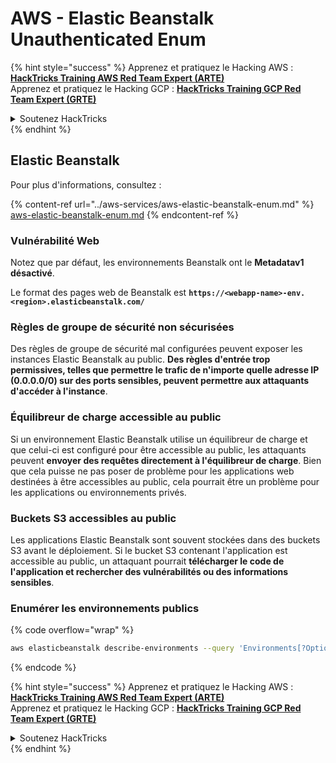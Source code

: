 # AWS - Elastic Beanstalk Unauthenticated Enum

{% hint style="success" %}
Apprenez et pratiquez le Hacking AWS :<img src="/.gitbook/assets/image.png" alt="" data-size="line">[**HackTricks Training AWS Red Team Expert (ARTE)**](https://training.hacktricks.xyz/courses/arte)<img src="/.gitbook/assets/image.png" alt="" data-size="line">\
Apprenez et pratiquez le Hacking GCP : <img src="/.gitbook/assets/image (2).png" alt="" data-size="line">[**HackTricks Training GCP Red Team Expert (GRTE)**<img src="/.gitbook/assets/image (2).png" alt="" data-size="line">](https://training.hacktricks.xyz/courses/grte)

<details>

<summary>Soutenez HackTricks</summary>

* Consultez les [**plans d'abonnement**](https://github.com/sponsors/carlospolop) !
* **Rejoignez le** 💬 [**groupe Discord**](https://discord.gg/hRep4RUj7f) ou le [**groupe Telegram**](https://t.me/peass) ou **suivez-nous** sur **Twitter** 🐦 [**@hacktricks\_live**](https://twitter.com/hacktricks\_live)**.**
* **Partagez des astuces de hacking en soumettant des PRs aux dépôts GitHub** [**HackTricks**](https://github.com/carlospolop/hacktricks) et [**HackTricks Cloud**](https://github.com/carlospolop/hacktricks-cloud).

</details>
{% endhint %}

## Elastic Beanstalk

Pour plus d'informations, consultez :

{% content-ref url="../aws-services/aws-elastic-beanstalk-enum.md" %}
[aws-elastic-beanstalk-enum.md](../aws-services/aws-elastic-beanstalk-enum.md)
{% endcontent-ref %}

### Vulnérabilité Web

Notez que par défaut, les environnements Beanstalk ont le **Metadatav1 désactivé**.

Le format des pages web de Beanstalk est **`https://<webapp-name>-env.<region>.elasticbeanstalk.com/`**

### Règles de groupe de sécurité non sécurisées

Des règles de groupe de sécurité mal configurées peuvent exposer les instances Elastic Beanstalk au public. **Des règles d'entrée trop permissives, telles que permettre le trafic de n'importe quelle adresse IP (0.0.0.0/0) sur des ports sensibles, peuvent permettre aux attaquants d'accéder à l'instance**.

### Équilibreur de charge accessible au public

Si un environnement Elastic Beanstalk utilise un équilibreur de charge et que celui-ci est configuré pour être accessible au public, les attaquants peuvent **envoyer des requêtes directement à l'équilibreur de charge**. Bien que cela puisse ne pas poser de problème pour les applications web destinées à être accessibles au public, cela pourrait être un problème pour les applications ou environnements privés.

### Buckets S3 accessibles au public

Les applications Elastic Beanstalk sont souvent stockées dans des buckets S3 avant le déploiement. Si le bucket S3 contenant l'application est accessible au public, un attaquant pourrait **télécharger le code de l'application et rechercher des vulnérabilités ou des informations sensibles**.

### Enumérer les environnements publics

{% code overflow="wrap" %}
```bash
aws elasticbeanstalk describe-environments --query 'Environments[?OptionSettings[?OptionName==`aws:elbv2:listener:80:defaultProcess` && contains(OptionValue, `redirect`)]].{EnvironmentName:EnvironmentName, ApplicationName:ApplicationName, Status:Status}' --output table
```
{% endcode %}

{% hint style="success" %}
Apprenez et pratiquez le Hacking AWS :<img src="/.gitbook/assets/image.png" alt="" data-size="line">[**HackTricks Training AWS Red Team Expert (ARTE)**](https://training.hacktricks.xyz/courses/arte)<img src="/.gitbook/assets/image.png" alt="" data-size="line">\
Apprenez et pratiquez le Hacking GCP : <img src="/.gitbook/assets/image (2).png" alt="" data-size="line">[**HackTricks Training GCP Red Team Expert (GRTE)**<img src="/.gitbook/assets/image (2).png" alt="" data-size="line">](https://training.hacktricks.xyz/courses/grte)

<details>

<summary>Soutenez HackTricks</summary>

* Consultez les [**plans d'abonnement**](https://github.com/sponsors/carlospolop) !
* **Rejoignez le** 💬 [**groupe Discord**](https://discord.gg/hRep4RUj7f) ou le [**groupe Telegram**](https://t.me/peass) ou **suivez-nous** sur **Twitter** 🐦 [**@hacktricks\_live**](https://twitter.com/hacktricks\_live)**.**
* **Partagez des astuces de hacking en soumettant des PRs aux dépôts github** [**HackTricks**](https://github.com/carlospolop/hacktricks) et [**HackTricks Cloud**](https://github.com/carlospolop/hacktricks-cloud).

</details>
{% endhint %}
